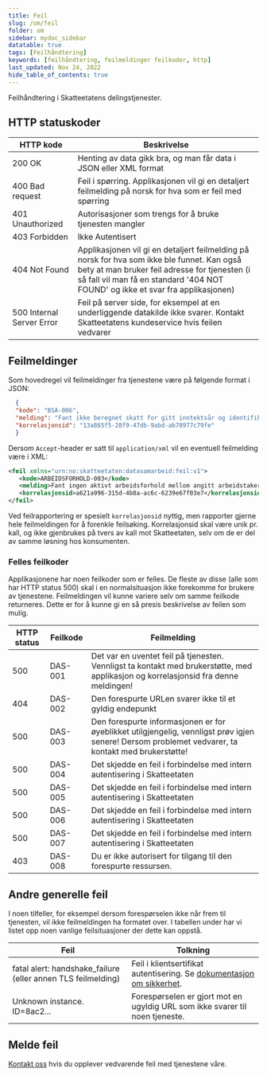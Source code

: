 ```yaml
---
title: Feil
slug: /om/feil
folder: om
sidebar: mydoc_sidebar
datatable: true
tags: [Feilhåndtering]
keywords: [feilhåndtering, feilmeldinger feilkoder, http]
last_updated: Nov 24, 2022
hide_table_of_contents: true
---
```

<Summary>Feilhåndtering i Skatteetatens delingstjenester.</Summary>

## HTTP statuskoder

| HTTP kode | Beskrivelse |
|-------|--------|
| 200 OK | Henting av data gikk bra, og man får data i JSON eller XML format |
| 400 Bad request | Feil i spørring. Applikasjonen vil gi en detaljert feilmelding på norsk for hva som er feil med spørring |
| 401 Unauthorized | Autorisasjoner som trengs for å bruke tjenesten mangler |
| 403 Forbidden | Ikke Autentisert |
| 404 Not Found | Applikasjonen vil gi en detaljert feilmelding på norsk for hva som ikke ble funnet. Kan også bety at man bruker feil adresse for tjenesten (i så fall vil man få en standard '404 NOT FOUND' og ikke et svar fra applikasjonen) |
| 500 Internal Server Error | Feil på server side, for eksempel at en underliggende datakilde ikke svarer. Kontakt Skatteetatens kundeservice hvis feilen vedvarer |


## Feilmeldinger

Som hovedregel vil feilmeldinger fra tjenestene være på følgende format i JSON:
    
```json
  {
  "kode": "BSA-006",
  "melding": "Fant ikke beregnet skatt for gitt inntektsår og identifikator",
  "korrelasjonsid": "13a865f5-28f9-47db-9abd-ab78977c79fe"
  }
```
      
Dersom `Accept`-header er satt til `application/xml` vil en eventuell feilmelding være i XML:

```xml
<feil xmlns="urn:no:skatteetaten:datasamarbeid:feil:v1">
   <kode>ARBEIDSFORHOLD-003</kode>
   <melding>Fant ingen aktivt arbeidsforhold mellom angitt arbeidstaker og angitt arbeidsgiver</melding>
   <korrelasjonsid>a621a996-315d-4b8a-ac6c-6239e67f03e7</korrelasjonsid>
</feil>
```

Ved feilrapportering er spesielt `korrelasjonsid` nyttig, men rapporter gjerne hele feilmeldingen for å forenkle feilsøking.
Korrelasjonsid skal være unik pr. kall, og ikke gjenbrukes på tvers av kall mot Skatteetaten, selv om de er del av samme løsning hos konsumenten.

### Felles feilkoder

Applikasjonene har noen feilkoder som er felles. De fleste av disse (alle som har HTTP status 500) skal i en normalsituasjon ikke forekomme for brukere av tjenestene. Feilmeldingen vil kunne variere selv om samme feilkode returneres. Dette er for å kunne gi en så presis beskrivelse av feilen som mulig.

| HTTP status | Feilkode | Feilmelding |
|-------------|----------|-------------|
| 500         | DAS-001  | Det var en uventet feil på tjenesten. Vennligst ta kontakt med brukerstøtte, med applikasjon og korrelasjonsid fra denne meldingen! |
| 404         | DAS-002  | Den forespurte URLen svarer ikke til et gyldig endepunkt |
| 500         | DAS-003  | Den forespurte informasjonen er for øyeblikket utilgjengelig, vennligst prøv igjen senere! Dersom problemet vedvarer, ta kontakt med brukerstøtte! |
| 500         | DAS-004  | Det skjedde en feil i forbindelse med intern autentisering i Skatteetaten |
| 500         | DAS-005  | Det skjedde en feil i forbindelse med intern autentisering i Skatteetaten |
| 500         | DAS-006  | Det skjedde en feil i forbindelse med intern autentisering i Skatteetaten |
| 500         | DAS-007  | Det skjedde en feil i forbindelse med intern autentisering i Skatteetaten |
| 403         | DAS-008  | Du er ikke autorisert for tilgang til den forespurte ressursen. |


## Andre generelle feil

I noen tilfeller, for eksempel dersom forespørselen ikke når frem til tjenesten, vil ikke feilmeldingen ha formatet over. I tabellen under har vi listet opp noen vanlige feilsituasjoner der dette kan oppstå.

| Feil | Tolkning |
|-------|--------|
| fatal alert: handshake_failure  (eller annen TLS feilmelding) | Feil i klientsertifikat autentisering. Se [dokumentasjon om sikkerhet](./sikkerhet.md). |
| Unknown instance. ID=8ac2... | Forespørselen er gjort mot en ugyldig URL som ikke svarer til noen tjeneste. |

## Melde feil

[Kontakt oss](../kontaktoss.md) hvis du opplever vedvarende feil med tjenestene våre.
